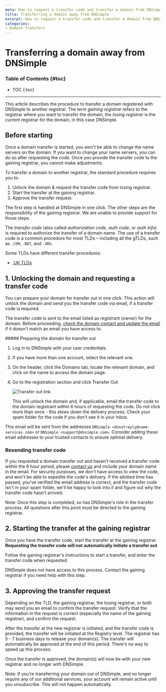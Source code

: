```yaml
---
meta: How to request a transfer code and transfer a domain from DNSimple to a different registrar.
title: Transferring a domain away from DNSimple
excerpt: How to request a transfer code and transfer a domain from DNSimple to a different registrar.
categories:
- Domain Transfers
---
```


# Transferring a domain away from DNSimple

### Table of Contents {#toc}

* TOC
{:toc}

---

This article describes the procedure to transfer a domain registered with DNSimple to another registrar. The term *gaining registrar* refers to the registrar where you want to transfer the domain, the *losing registrar* is the current registrar for the domain, in this case DNSimple.


## Before starting

<warning>
Once a domain transfer is started, you won't be able to change the name servers on the domain. If you want to change your name servers, you can do so after requesting the code. Once you provide the transfer code to the gaining registrar, you cannot make adjustments.
</warning>

To transfer a domain to another registrar, the standard procedure requires you to:

1. Unlock the domain & request the transfer code from losing registrar.
2. Start the transfer at the gaining registrar.
3. Approve the transfer request.

The first step is handled at DNSimple in one click. The other steps are the responsibility of the gaining registrar. We are unable to provide support for those steps.

The _transfer code_ (also called _authorization code_, _auth code_, or _auth info_) is required to authorize the transfer of a domain name. The use of a transfer code is a common procedure for most TLDs – including all the gTLDs, such as `.COM`, `.NET`, and `.ORG`.

Some TLDs have different transfer procedures:

- [.UK TLDs](/articles/domains-uk/#transfer-away)


## 1. Unlocking the domain and requesting a transfer code

You can prepare your domain for transfer out in one click. This action will unlock the domain and send you the transfer code via email, if a transfer code is required.

The transfer code is sent to the email listed as registrant (owner) for the domain. Before proceeding, [check the domain contact and update the email](/articles/changing-domain-contact/#updating-a-domain-contact) if it doesn't match an email you have access to.

<div class="section-steps" markdown="1">
##### Preparing the domain for transfer out

1.  Log in to DNSimple with your user credentials.
1.  If you have more than one account, select the relevant one.
1.  On the header, click the <label>Domains</label> tab, locate the relevant domain, and click on the name to access the domain page.

1.  Go to the registration section and click <label>Transfer Out</label>

    ![Transfer out link](/files/domain-transfer-out-action.png)

    This will unlock the domain and, if applicable, email the transfer code to the domain registrant within 6 hours of requesting the code. Do not click more than once - this slows down the delivery process. Check your spam folder for the code if you don't see it in your inbox.
</div>

This email will be sent from the addresses `DNSimple <donotreply@name-services.com>` or `DNSimple <support@dnsimple.com>`. Consider adding these email addresses to your trusted contacts to ensure optimal delivery.

### Resending transfer code

If you requested a domain transfer out and haven't received a transfer code within the 6 hour period, please [contact us](https://dnsimple.com/contact) and include your domain name in the email. For security purposes, we don't have access to view the code, and won't be able to expedite the code's delivery. If the allotted time has passed, you've verified the email address is correct, and the transfer code isn't in your spam folder, we'll be happy to look into it and figure out why the transfer code hasn't arrived.

<info>
Note: Once this step is completed, so has DNSimple's role in the transfer process. All questions after this point must be directed to the gaining registrar.
</info>


## 2. Starting the transfer at the gaining registrar

Once you have the transfer code, start the transfer at the gaining registrar. **Requesting the transfer code will not automatically initiate a transfer out**.

Follow the gaining registrar's instructions to start a transfer, and enter the transfer code when requested.

DNSimple does not have access to this process. Contact the gaining registrar if you need help with this step.


## 3. Approving the transfer request

Depending on the TLD, the gaining registrar, the losing registrar, or both may send you an email to confirm the transfer request. Verify that the information in the request is correct (especially the name of the gaining registrar), and confirm the request.

After the transfer at the new registrar is initiated, and the transfer code is provided, the transfer will be initiated at the Registry level. The registrar has 5 - 7 business days to release your domain(s). The transfer will automatically be approved at the end of this period. There's no way to speed up this process.

Once the transfer is approved, the domain(s) will now be with your new registrar and no longer with DNSimple.

<info>
Note: If you're transferring your domain out of DNSimple, and no longer require any of our additional services, your account will remain active until you unsubscribe. This will not happen automatically.
</info>
